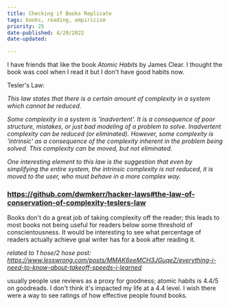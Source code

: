 ```yaml
---
title: Checking if Books Replicate
tags: books, reading, empiricism
priority: 25
date-published: 4/20/2022
date-updated:

---
```


I have friends that like the book *Atomic Habits* by James Clear. I thought the book was cool when I read it but I don't have good habits now. 

Tesler's Law:

*This law states that there is a certain amount of complexity in a system which cannot be reduced.*

*Some complexity in a system is 'inadvertent'. It is a consequence of poor structure, mistakes, or just bad modeling of a problem to solve. Inadvertent complexity can be reduced (or eliminated). However, some complexity is 'intrinsic' as a consequence of the complexity inherent in the problem being solved. This complexity can be moved, but not eliminated.*

*One interesting element to this law is the suggestion that even by simplifying the entire system, the intrinsic complexity is not reduced, it is moved to the user, who must behave in a more complex way.*

### https://github.com/dwmkerr/hacker-laws#the-law-of-conservation-of-complexity-teslers-law

Books don't do a great job of taking complexity off the reader; this leads to most books not being useful for readers below some threshold of conscientousness. It would be interesting to see what percentage of readers actually achieve goal writer has for a book after reading it. 

*related to 1 hose/2 hose post: https://www.lesswrong.com/posts/MMAK6eeMCH3JGuqeZ/everything-i-need-to-know-about-takeoff-speeds-i-learned*

usually people use reviews as a proxy for goodness; atomic habits is 4.4/5 on goodreads. I don't think it's impacted my life at a 4.4 level. I wish there were a way to see ratings of how effective people found books. 